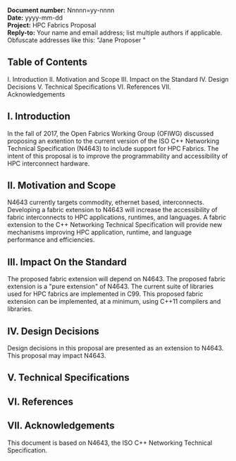 **Document number:**	Nnnnn=yy-nnnn  
**Date:**	yyyy-mm-dd  
**Project:** HPC Fabrics Proposal  
**Reply-to:**	Your name and email address; list multiple authors if applicable. Obfuscate addresses like this: "Jane Proposer <jane at somewhere dot com>"

## Table of Contents

I. Introduction
II. Motivation and Scope
III. Impact on the Standard
IV. Design Decisions
V. Technical Specifications
VI. References
VII. Acknowledgements

## I. Introduction

In the fall of 2017, the Open Fabrics Working Group (OFIWG) discussed proposing an extention to the current version of the ISO C++
Networking Technical Specification (N4643) to include support for HPC Fabrics. The intent of this proposal is to improve the
programmability and accessibility of HPC interconnect hardware.

## II. Motivation and Scope

N4643 currently targets commodity, ethernet based, interconnects. Developing a fabric extension to N4643 will increase the accessibility
of fabric interconnects to HPC applications, runtimes, and languages. A fabric extension to the C++ Networking Technical Specification
will provide new mechanisms improving HPC application, runtime, and language performance and efficiencies.

## III. Impact On the Standard

The proposed fabric extension will depend on N4643. The proposed fabric extension is a "pure extension" of N4643. The current suite of
libraries used for HPC fabrics are implemented in C99. This proposed fabric extension can be implemented, at a minimum, using C++11
compilers and libraries.

## IV. Design Decisions

Design decisions in this proposal are presented as an extension to N4643. This proposal may impact N4643.

## V. Technical Specifications

## VI. References

## VII. Acknowledgements

This document is based on N4643, the ISO C++ Networking Technical Specification.

